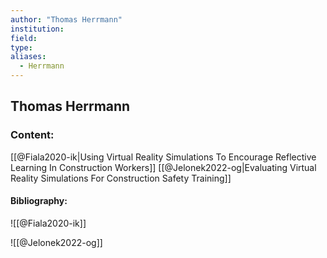 ```yaml
---
author: "Thomas Herrmann"
institution:
field:
type:
aliases:
  - Herrmann
---
```


## Thomas Herrmann

### Content:
[[@Fiala2020-ik|Using Virtual Reality Simulations To Encourage Reflective Learning In Construction Workers]]
[[@Jelonek2022-og|Evaluating Virtual Reality Simulations For Construction Safety Training]]

#### Bibliography:

![[@Fiala2020-ik]]

![[@Jelonek2022-og]]